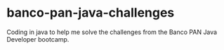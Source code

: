 # banco-pan-java-challenges
Coding in java to help me solve the challenges from the Banco PAN Java Developer bootcamp.
